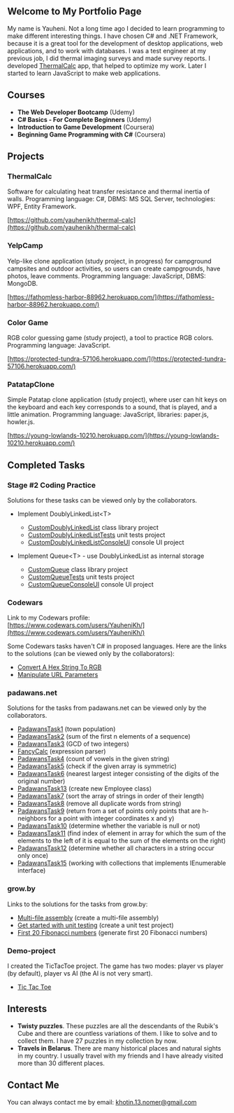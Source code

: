## Welcome to My Portfolio Page

My name is Yauheni. Not a long time ago I decided to learn programming to make different interesting things. I have chosen C# and .NET Framework, because it is a great tool for the development of desktop applications, web applications, and to work with databases. I was a test engineer at my previous job, I did thermal imaging surveys and made survey reports. I developed [ThermalCalc](https://github.com/yauhenikh/thermal-calc) app, that helped to optimize my work. Later I started to learn JavaScript to make web applications.

## Courses

- **The Web Developer Bootcamp** (Udemy)
- **C# Basics - For Complete Beginners** (Udemy)
- **Introduction to Game Development** (Coursera)
- **Beginning Game Programming with C#** (Coursera)


## Projects

### ThermalCalc

Software for calculating heat transfer resistance and thermal inertia of walls. Programming language: C#, DBMS: MS SQL Server, technologies: WPF, Entity Framework.

[https://github.com/yauhenikh/thermal-calc](https://github.com/yauhenikh/thermal-calc)

### YelpCamp

Yelp-like clone application (study project, in progress) for campground campsites and outdoor activities, so users can create campgrounds, have photos, leave comments. Programming language: JavaScript, DBMS: MongoDB.

[https://fathomless-harbor-88962.herokuapp.com/](https://fathomless-harbor-88962.herokuapp.com/)

### Color Game

RGB color guessing game (study project), a tool to practice RGB colors. Programming language: JavaScript.

[https://protected-tundra-57106.herokuapp.com/](https://protected-tundra-57106.herokuapp.com/)

### PatatapClone

Simple Patatap clone application (study project), where user can hit keys on the keyboard and each key corresponds to a sound, that is played, and a little animation. Programming language: JavaScript, libraries: paper.js, howler.js.

[https://young-lowlands-10210.herokuapp.com/](https://young-lowlands-10210.herokuapp.com/)


## Completed Tasks

### Stage #2 Coding Practice

Solutions for these tasks can be viewed only by the collaborators.

- Implement DoublyLinkedList&#60;T&#62;
  - [CustomDoublyLinkedList](https://github.com/yauhenikh/CustomCollections/tree/master/CustomDoublyLinkedList) class library project
  - [CustomDoublyLinkedListTests](https://github.com/yauhenikh/CustomCollections/tree/master/CustomDoublyLinkedListTests) unit tests project
  - [CustomDoublyLinkedListConsoleUI](https://github.com/yauhenikh/CustomCollections/tree/master/CustomDoublyLinkedListConsoleUI) console UI project
  
- Implement Queue&#60;T&#62; - use DoublyLinkedList as internal storage
  - [CustomQueue](https://github.com/yauhenikh/CustomCollections/tree/master/CustomQueue) class library project
  - [CustomQueueTests](https://github.com/yauhenikh/CustomCollections/tree/master/CustomQueueTests) unit tests project
  - [CustomQueueConsoleUI](https://github.com/yauhenikh/CustomCollections/tree/master/CustomQueueConsoleUI) console UI project

### Codewars

Link to my Codewars profile: [https://www.codewars.com/users/YauheniKh/](https://www.codewars.com/users/YauheniKh/)

Some Codewars tasks haven't C# in proposed languages. Here are the links to the solutions (can be viewed only by the collaborators):
- [Convert A Hex String To RGB](https://github.com/yauhenikh/ConvertHexStringToRGB)
- [Manipulate URL Parameters](https://github.com/yauhenikh/ManipulateURLParams)

### padawans.net

Solutions for the tasks from padawans.net can be viewed only by the collaborators.

- [PadawansTask1](https://github.com/yauhenikh/PadawansTask1) (town population)
- [PadawansTask2](https://github.com/yauhenikh/PadawansTask2) (sum of the first n elements of a sequence)
- [PadawansTask3](https://github.com/yauhenikh/PadawansTask3) (GCD of two integers)
- [FancyCalc](https://github.com/yauhenikh/FancyCalc) (expression parser)
- [PadawansTask4](https://github.com/yauhenikh/PadawansTask4) (count of vowels in the given string)
- [PadawansTask5](https://github.com/yauhenikh/PadawansTask5) (check if the given array is symmetric)
- [PadawansTask6](https://github.com/yauhenikh/PadawansTask6) (nearest largest integer consisting of the digits of the original number)
- [PadawansTask13](https://github.com/yauhenikh/PadawansTask13) (create new Employee class)
- [PadawansTask7](https://github.com/yauhenikh/PadawansTask7) (sort the array of strings in order of their length)
- [PadawansTask8](https://github.com/yauhenikh/PadawansTask8) (remove all duplicate words from string)
- [PadawansTask9](https://github.com/yauhenikh/PadawansTask9) (return from a set of points only points that are h-neighbors for a point with integer coordinates x and y)
- [PadawansTask10](https://github.com/yauhenikh/PadawansTask10) (determine whether the variable is null or not)
- [PadawansTask11](https://github.com/yauhenikh/PadawansTask11) (find index of element in array for which the sum of the elements to the left of it is equal to the sum of the elements on the right)
- [PadawansTask12](https://github.com/yauhenikh/PadawansTask12) (determine whether all characters in a string occur only once)
- [PadawansTask15](https://github.com/yauhenikh/PadawansTask15) (working with collections that implements IEnumerable<T> interface)
  
### grow.by

Links to the solutions for the tasks from grow.by:

- [Multi-file assembly](https://github.com/yauhenikh/MultiFileAssemblyTask) (create a multi-file assembly)
- [Get started with unit testing](https://github.com/yauhenikh/GetStartedWithUnitTesting) (create a unit test project)
- [First 20 Fibonacci numbers](https://github.com/yauhenikh/First20FibonacciNumbers) (generate first 20 Fibonacci numbers)

### Demo-project

I created the TicTacToe project. The game has two modes: player vs player (by default), player vs AI (the AI is not very smart).

- [Tic Tac Toe](https://github.com/yauhenikh/TicTacToe)

## Interests

- **Twisty puzzles**. These puzzles are all the descendants of the Rubik's Cube and there are countless variations of them. I like to solve and to collect them. I have 27 puzzles in my collection by now.
- **Travels in Belarus**. There are many historical places and natural sights in my country. I usually travel with my friends and I have already visited more than 30 different places.

## Contact Me

You can always contact me by email: [khotin.13.nomer@gmail.com](mailto:khotin.13.nomer@gmail.com)
